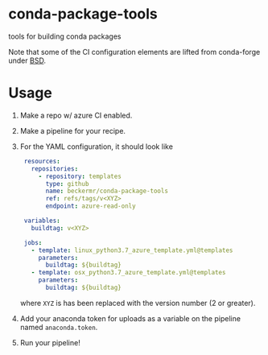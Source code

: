 # conda-package-tools

tools for building conda packages

Note that some of the CI configuration elements are lifted from conda-forge under [BSD](CONDA_FORGE_LICENSE).


# Usage

1. Make a repo w/ azure CI enabled.
2. Make a pipeline for your recipe.
3. For the YAML configuration, it should look like

   ```yaml
    resources:
      repositories:
        - repository: templates
          type: github
          name: beckermr/conda-package-tools
          ref: refs/tags/v<XYZ>
          endpoint: azure-read-only

    variables:
      buildtag: v<XYZ>

    jobs:
      - template: linux_python3.7_azure_template.yml@templates
        parameters:
          buildtag: ${buildtag}
      - template: osx_python3.7_azure_template.yml@templates
        parameters:
          buildtag: ${buildtag}
   ```

   where `XYZ` is has been replaced with the version number (2 or greater).
4. Add your anaconda token for uploads as a variable on the pipeline named
   `anaconda.token`.
5. Run your pipeline!
